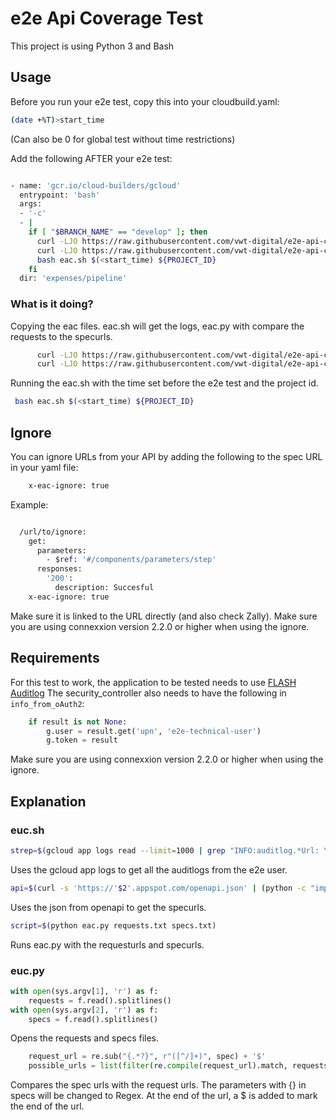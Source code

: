 # e2e Api Coverage Test

This project is using Python 3 and Bash

## Usage

Before you run your e2e test, copy this into your cloudbuild.yaml:

```bash 
(date +%T)>start_time 
```
(Can also be 0 for global test without time restrictions)


Add the following AFTER your e2e test:

```bash

- name: 'gcr.io/cloud-builders/gcloud'
  entrypoint: 'bash'
  args:
  - '-c'
  - |
    if [ "$BRANCH_NAME" == "develop" ]; then
      curl -LJO https://raw.githubusercontent.com/vwt-digital/e2e-api-coverage/develop/test/eac.sh
      curl -LJO https://raw.githubusercontent.com/vwt-digital/e2e-api-coverage/develop/test/eac.py
      bash eac.sh $(<start_time) ${PROJECT_ID}
    fi
  dir: 'expenses/pipeline'

```

### What is it doing?

Copying the eac files. eac.sh will get the logs, eac.py with compare the requests to the specurls.

```bash
      curl -LJO https://raw.githubusercontent.com/vwt-digital/e2e-api-coverage/develop/test/eac.sh
      curl -LJO https://raw.githubusercontent.com/vwt-digital/e2e-api-coverage/develop/test/eac.py
```

Running the eac.sh with the time set before the e2e test and the project id.
```bash
 bash eac.sh $(<start_time) ${PROJECT_ID} 
```

## Ignore

You can ignore URLs from your API by adding the following to the spec URL in your yaml file:
```bash
    x-eac-ignore: true
```

Example:
```bash

  /url/to/ignore:
    get:
      parameters:
        - $ref: '#/components/parameters/step'
      responses:
        '200':
          description: Succesful
    x-eac-ignore: true

```

Make sure it is linked to the URL directly (and also check Zally).
Make sure you are using connexxion version 2.2.0 or higher when using the ignore.

## Requirements
For this test to work, the application to be tested needs to use [FLASH Auditlog](https://github.com/vwt-digital/flask-auditlog)
The security_controller also needs to have the following in ```info_from_oAuth2```:
```python
    if result is not None:
        g.user = result.get('upn', 'e2e-technical-user')
        g.token = result
```

Make sure you are using connexxion version 2.2.0 or higher when using the ignore.

## Explanation

### euc.sh
```bash
strep=$(gcloud app logs read --limit=1000 | grep "INFO:auditlog.*Url: \(https://.*\) .*e2e-technical-user" | cut -d'|' -f 1 | cut -d" " -f2,7 | cut -d'/' -f1,4- | sed 's/https://' | sed 's/ /|/')
```
Uses the gcloud app logs to get all the auditlogs from the e2e user.

```bash
api=$(curl -s 'https://'$2'.appspot.com/openapi.json' | (python -c "import sys, json; print(' '.join(list(json.load(sys.stdin)['paths'].keys())))"))
```
Uses the json from openapi to get the specurls.

```bash
script=$(python eac.py requests.txt specs.txt)
```
Runs eac.py with the requesturls and specurls.

### euc.py
```python
with open(sys.argv[1], 'r') as f:
	requests = f.read().splitlines()
with open(sys.argv[2], 'r') as f:
	specs = f.read().splitlines()
```
Opens the requests and specs files.

```python
	request_url = re.sub("{.*?}", r"([^/]+)", spec) + '$'
	possible_urls = list(filter(re.compile(request_url).match, requests))
```
Compares the spec urls with the request urls. The parameters with {} in specs will be changed to Regex. At the end of the url, a $ is added to mark the end of the url.
